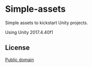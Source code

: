 # Simple-assets
 
Simple assets to kickstart Unity projects.

Using Unity 2017.4.40f1

License
-------

[Public domain](http://unlicense.org/)
